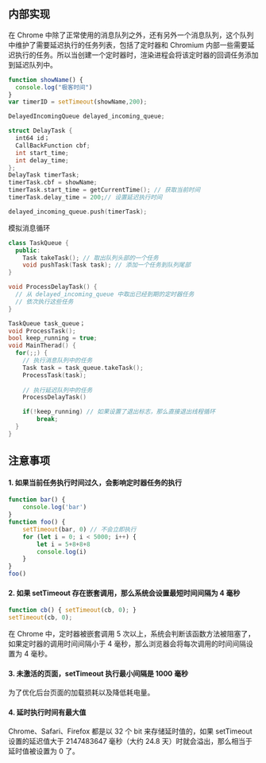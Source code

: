 ## 内部实现

在 Chrome 中除了正常使用的消息队列之外，还有另外一个消息队列，这个队列中维护了需要延迟执行的任务列表，包括了定时器和 Chromium 内部一些需要延迟执行的任务。所以当创建一个定时器时，渲染进程会将该定时器的回调任务添加到延迟队列中。

```js
function showName() {
  console.log("极客时间")
}
var timerID = setTimeout(showName,200);
```

```c++
DelayedIncomingQueue delayed_incoming_queue;

struct DelayTask {
  int64 id；
  CallBackFunction cbf;
  int start_time;
  int delay_time;
};
DelayTask timerTask;
timerTask.cbf = showName;
timerTask.start_time = getCurrentTime(); // 获取当前时间
timerTask.delay_time = 200;// 设置延迟执行时间

delayed_incoming_queue.push(timerTask);
```

模拟消息循环
```c++
class TaskQueue {
  public:
    Task takeTask(); // 取出队列头部的一个任务
    void pushTask(Task task); // 添加一个任务到队列尾部
}
```

```c++
void ProcessDelayTask() {
  // 从 delayed_incoming_queue 中取出已经到期的定时器任务
  // 依次执行这些任务
}

TaskQueue task_queue；
void ProcessTask();
bool keep_running = true;
void MainTherad() {
  for(;;) {
    // 执行消息队列中的任务
    Task task = task_queue.takeTask();
    ProcessTask(task);
    
    // 执行延迟队列中的任务
    ProcessDelayTask()

    if(!keep_running) // 如果设置了退出标志，那么直接退出线程循环
        break; 
  }
}
```

## 注意事项

#### 1. 如果当前任务执行时间过久，会影响定时器任务的执行

```js
function bar() {
    console.log('bar')
}
function foo() {
    setTimeout(bar, 0) // 不会立即执行
    for (let i = 0; i < 5000; i++) {
        let i = 5+8+8+8
        console.log(i)
    }
}
foo()
```
#### 2. 如果 setTimeout 存在嵌套调用，那么系统会设置最短时间间隔为 4 毫秒

```js
function cb() { setTimeout(cb, 0); }
setTimeout(cb, 0);
```

在 Chrome 中，定时器被嵌套调用 5 次以上，系统会判断该函数方法被阻塞了，如果定时器的调用时间间隔小于 4 毫秒，那么浏览器会将每次调用的时间间隔设置为 4 毫秒。

#### 3. 未激活的页面，setTimeout 执行最小间隔是 1000 毫秒

为了优化后台页面的加载损耗以及降低耗电量。

#### 4. 延时执行时间有最大值

Chrome、Safari、Firefox 都是以 32 个 bit 来存储延时值的，如果 setTimeout 设置的延迟值大于 2147483647 毫秒（大约 24.8 天）时就会溢出，那么相当于延时值被设置为 0 了。
